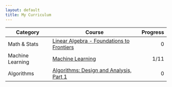 ```yaml
---
layout: default
title: My Curriculum
---
```



| Category         | Course                                                            | Progress |
| ---------------  | ------------------------------------------------------------------| --------:|
| Math & Stats     | [Linear Algebra - Foundations to Frontiers][101]                  |        0 |
| Machine Learning | [Machine Learning][201]                                           |     1/11 |
| Algorithms       | [Algorithms: Design and Analysis, Part 1][301]                    |        0 |

[101]: https://www.edx.org/course/linear-algebra-foundations-frontiers-utaustinx-ut-5-04x
[201]: https://www.coursera.org/learn/machine-learning
[301]: https://www.coursera.org/learn/algorithm-design-analysis
